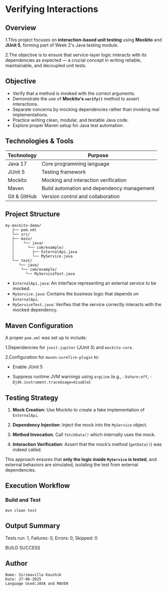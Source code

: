 
# Verifying Interactions

   ## Overview
   
   1.This project focuses on **interaction-based unit testing** using **Mockito** and **JUnit 5**, forming part of Week 2's Java testing module. 
   
   2.The objective is to ensure that service-layer logic interacts with its dependencies as expected — a crucial concept in writing reliable, 
      maintainable, and decoupled unit tests.


   ## Objective

   - Verify that a method is invoked with the correct arguments.
   - Demonstrate the use of **Mockito's `verify()`** method to assert interactions.
   - Separate concerns by mocking dependencies rather than invoking real implementations.
   - Practice writing clean, modular, and testable Java code.
   - Explore proper Maven setup for Java test automation.


  ## Technologies & Tools

   | Technology    | Purpose                                    |
   |---------------|--------------------------------------------|
   | Java 17       | Core programming language                  |
   | JUnit 5       | Testing framework                          |
   | Mockito       | Mocking and interaction verification       |
   | Maven         | Build automation and dependency management |
   | Git & GitHub  | Version control and collaboration          |


  ## Project Structure

    my-mockito-demo/
       ├── pom.xml
       └── src/
       ├── main/
       │    └── java/
       │      └── com/example/
       │        ├── ExternalApi.java
       │        └── MyService.java
       └── test/
          └── java/
           └── com/example/
             └── MyServiceTest.java


   - `ExternalApi.java`: An interface representing an external service to be mocked.
   - `MyService.java`: Contains the business logic that depends on `ExternalApi`.
   - `MyServiceTest.java`: Verifies that the service correctly interacts with the mocked dependency.


  ## Maven Configuration

   A proper `pom.xml` was set up to include:

   1.Dependencies for `junit-jupiter` (JUnit 5) and `mockito-core`.
   
   2.Configuration for `maven-surefire-plugin` to:
   
   - Enable JUnit 5
        
   - Suppress runtime JVM warnings using `argLine` (e.g., `-Xshare:off`, `-Djdk.instrument.traceUsage=disable`)


  ##  Testing Strategy

   1. **Mock Creation**: Use Mockito to create a fake implementation of `ExternalApi`.
  
   2. **Dependency Injection**: Inject the mock into the `MyService` object.

   3. **Method Invocation**: Call `fetchData()` which internally uses the mock.
  
   4. **Interaction Verification**: Assert that the mock’s method (`getData()`) was indeed called.

This approach ensures that **only the logic inside `MyService` is tested**, and external behaviors are simulated, isolating the test from external dependencies.

 ## Execution Workflow

   ###  Build and Test
   
  `mvn clean test`
  ## Output Summary
   Tests run: 1, Failures: 0, Errors: 0, Skipped: 0

   BUILD SUCCESS

 ##  Author
    Name: Sirimavilla Kaushik
    Date: 27-06-2025
    Language Used:JAVA and MAVEN
